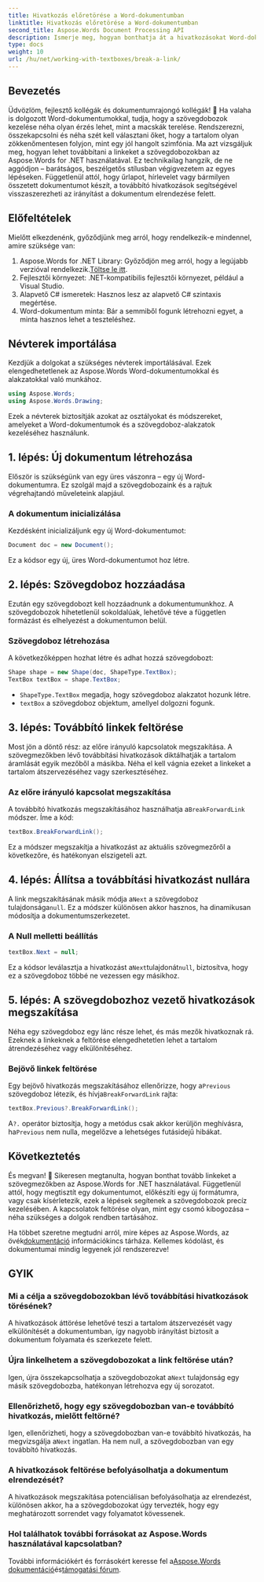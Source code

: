 ```yaml
---
title: Hivatkozás előretörése a Word-dokumentumban
linktitle: Hivatkozás előretörése a Word-dokumentumban
second_title: Aspose.Words Document Processing API
description: Ismerje meg, hogyan bonthatja át a hivatkozásokat Word-dokumentum szövegmezőiben az Aspose.Words for .NET használatával. Kövesse útmutatónkat a gördülékenyebb dokumentumkezelési élmény érdekében.
type: docs
weight: 10
url: /hu/net/working-with-textboxes/break-a-link/
---
```


## Bevezetés

Üdvözlöm, fejlesztő kollégák és dokumentumrajongó kollégák! 🌟 Ha valaha is dolgozott Word-dokumentumokkal, tudja, hogy a szövegdobozok kezelése néha olyan érzés lehet, mint a macskák terelése. Rendszerezni, összekapcsolni és néha szét kell választani őket, hogy a tartalom olyan zökkenőmentesen folyjon, mint egy jól hangolt szimfónia. Ma azt vizsgáljuk meg, hogyan lehet továbbítani a linkeket a szövegdobozokban az Aspose.Words for .NET használatával. Ez technikailag hangzik, de ne aggódjon – barátságos, beszélgetős stílusban végigvezetem az egyes lépéseken. Függetlenül attól, hogy űrlapot, hírlevelet vagy bármilyen összetett dokumentumot készít, a továbbító hivatkozások segítségével visszaszerezheti az irányítást a dokumentum elrendezése felett.

## Előfeltételek

Mielőtt elkezdenénk, győződjünk meg arról, hogy rendelkezik-e mindennel, amire szüksége van:

1.  Aspose.Words for .NET Library: Győződjön meg arról, hogy a legújabb verzióval rendelkezik.[Töltse le itt](https://releases.aspose.com/words/net/).
2. Fejlesztői környezet: .NET-kompatibilis fejlesztői környezet, például a Visual Studio.
3. Alapvető C# ismeretek: Hasznos lesz az alapvető C# szintaxis megértése.
4. Word-dokumentum minta: Bár a semmiből fogunk létrehozni egyet, a minta hasznos lehet a teszteléshez.

## Névterek importálása

Kezdjük a dolgokat a szükséges névterek importálásával. Ezek elengedhetetlenek az Aspose.Words Word-dokumentumokkal és alakzatokkal való munkához.

```csharp
using Aspose.Words;
using Aspose.Words.Drawing;
```

Ezek a névterek biztosítják azokat az osztályokat és módszereket, amelyeket a Word-dokumentumok és a szövegdoboz-alakzatok kezeléséhez használunk.

## 1. lépés: Új dokumentum létrehozása

Először is szükségünk van egy üres vászonra – egy új Word-dokumentumra. Ez szolgál majd a szövegdobozaink és a rajtuk végrehajtandó műveleteink alapjául.

### A dokumentum inicializálása

Kezdésként inicializáljunk egy új Word-dokumentumot:

```csharp
Document doc = new Document();
```

Ez a kódsor egy új, üres Word-dokumentumot hoz létre.

## 2. lépés: Szövegdoboz hozzáadása

Ezután egy szövegdobozt kell hozzáadnunk a dokumentumunkhoz. A szövegdobozok hihetetlenül sokoldalúak, lehetővé téve a független formázást és elhelyezést a dokumentumon belül.

### Szövegdoboz létrehozása

A következőképpen hozhat létre és adhat hozzá szövegdobozt:

```csharp
Shape shape = new Shape(doc, ShapeType.TextBox);
TextBox textBox = shape.TextBox;
```

- `ShapeType.TextBox` megadja, hogy szövegdoboz alakzatot hozunk létre.
- `textBox` a szövegdoboz objektum, amellyel dolgozni fogunk.

## 3. lépés: Továbbító linkek feltörése

Most jön a döntő rész: az előre irányuló kapcsolatok megszakítása. A szövegmezőkben lévő továbbítási hivatkozások diktálhatják a tartalom áramlását egyik mezőből a másikba. Néha el kell vágnia ezeket a linkeket a tartalom átszervezéséhez vagy szerkesztéséhez.

### Az előre irányuló kapcsolat megszakítása

 A továbbító hivatkozás megszakításához használhatja a`BreakForwardLink` módszer. Íme a kód:

```csharp
textBox.BreakForwardLink();
```

Ez a módszer megszakítja a hivatkozást az aktuális szövegmezőről a következőre, és hatékonyan elszigeteli azt.

## 4. lépés: Állítsa a továbbítási hivatkozást nullára

 A link megszakításának másik módja a`Next` a szövegdoboz tulajdonsága`null`. Ez a módszer különösen akkor hasznos, ha dinamikusan módosítja a dokumentumszerkezetet.

### A Null melletti beállítás

```csharp
textBox.Next = null;
```

 Ez a kódsor leválasztja a hivatkozást a`Next`tulajdonát`null`, biztosítva, hogy ez a szövegdoboz többé ne vezessen egy másikhoz.

## 5. lépés: A szövegdobozhoz vezető hivatkozások megszakítása

Néha egy szövegdoboz egy lánc része lehet, és más mezők hivatkoznak rá. Ezeknek a linkeknek a feltörése elengedhetetlen lehet a tartalom átrendezéséhez vagy elkülönítéséhez.

### Bejövő linkek feltörése

 Egy bejövő hivatkozás megszakításához ellenőrizze, hogy a`Previous` szövegdoboz létezik, és hívja`BreakForwardLink` rajta:

```csharp
textBox.Previous?.BreakForwardLink();
```

 A`?.` operátor biztosítja, hogy a metódus csak akkor kerüljön meghívásra, ha`Previous` nem nulla, megelőzve a lehetséges futásidejű hibákat.

## Következtetés

És megvan! 🎉 Sikeresen megtanulta, hogyan bonthat tovább linkeket a szövegmezőkben az Aspose.Words for .NET használatával. Függetlenül attól, hogy megtisztít egy dokumentumot, előkészíti egy új formátumra, vagy csak kísérletezik, ezek a lépések segítenek a szövegdobozok precíz kezelésében. A kapcsolatok feltörése olyan, mint egy csomó kibogozása – néha szükséges a dolgok rendben tartásához. 

 Ha többet szeretne megtudni arról, mire képes az Aspose.Words, az övék[dokumentáció](https://reference.aspose.com/words/net/) információkincs tárháza. Kellemes kódolást, és dokumentumai mindig legyenek jól rendszerezve!

## GYIK

### Mi a célja a szövegdobozokban lévő továbbítási hivatkozások törésének?

A hivatkozások áttörése lehetővé teszi a tartalom átszervezését vagy elkülönítését a dokumentumban, így nagyobb irányítást biztosít a dokumentum folyamata és szerkezete felett.

### Újra linkelhetem a szövegdobozokat a link feltörése után?

 Igen, újra összekapcsolhatja a szövegdobozokat a`Next` tulajdonság egy másik szövegdobozba, hatékonyan létrehozva egy új sorozatot.

### Ellenőrizhető, hogy egy szövegdobozban van-e továbbító hivatkozás, mielőtt feltörné?

 Igen, ellenőrizheti, hogy a szövegdobozban van-e továbbító hivatkozás, ha megvizsgálja a`Next` ingatlan. Ha nem null, a szövegdobozban van egy továbbító hivatkozás.

### A hivatkozások feltörése befolyásolhatja a dokumentum elrendezését?

A hivatkozások megszakítása potenciálisan befolyásolhatja az elrendezést, különösen akkor, ha a szövegdobozokat úgy tervezték, hogy egy meghatározott sorrendet vagy folyamatot kövessenek.

### Hol találhatok további forrásokat az Aspose.Words használatával kapcsolatban?

 További információkért és forrásokért keresse fel a[Aspose.Words dokumentáció](https://reference.aspose.com/words/net/)és[támogatási fórum](https://forum.aspose.com/c/words/8).